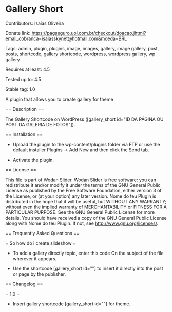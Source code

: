 # Gallery Short

Contributors: Isaías Oliveira 

Donate link: https://pagseguro.uol.com.br/checkout/doacao.jhtml?email_cobranca=isaiasskynet@hotmail.com&moeda=BRL

Tags: admin, plugin, plugins, image, images, gallery, image gallery, post, posts, shortcode, gallery shortcode, wordpress, wordpress gallery, wp gallery

Requires at least: 4.5

Tested up to: 4.5

Stable tag: 1.0

A plugin that allows you to create gallery for theme

== Description ==

The Gallery Shortcode on WordPress ([gallery_short id="ID DA PÁGINA OU POST DA GALERIA DE FOTOS"]).

== Installation ==

* Upload the plugin to the wp-content/plugins folder via FTP or use the default installer Plugins -> Add New and then click the Send tab.

* Activate the plugin.

== License ==

This file is part of Wodan Slider.
Wodan Slider is free software: you can redistribute it and/or modify it under the terms of the GNU General Public License as published
by the Free Software Foundation, either version 3 of the License, or (at your option) any later version.
Nome do teu Plugin is distributed in the hope that it will be useful, but WITHOUT ANY WARRANTY; without even the implied warranty of
MERCHANTABILITY or FITNESS FOR A PARTICULAR PURPOSE. See the GNU General Public License for more details.
You should have received a copy of the GNU General Public License along with Nome do teu Plugin. If not, see <http://www.gnu.org/licenses/>.

== Frequently Asked Questions ==

= So how do i create slideshow =

* To add a gallery directly topic, enter this code <?Php echo do_shortcode ('[gallery_short id=""]'); ?> On the subject of the file wherever it appears.

* Use the shortcode [gallery_short id=""] to insert it directly into the post or page by the publisher.

== Changelog ==

= 1.0 =

* Insert gallery shortcode [gallery_short id=""] for theme.
